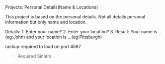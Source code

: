 Projects: Personal Details(Name & Locations)

This project is based on the personal details. Not all details personal information but only name and location.

Details: 1. Enter your name?
         2. Enter your location?
         3. Result: Your name is ..(eg:John) and your location is ...(eg:Pittsburgh)
         
rackup required to load on port 4567

> Required Sinatra


